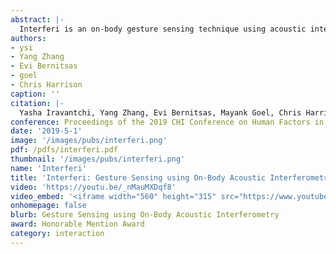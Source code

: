 ```yaml
---
abstract: |-
  Interferi is an on-body gesture sensing technique using acoustic interferometry. We use ultrasonic transducers resting on the skin to create acoustic interference patterns inside the wearer’s body, which interact with anatomical features in complex, yet characteristic ways. We focus on two areas of the body with great expressive power: the hands and face. For each, we built and tested a series of worn sensor configurations, which we used to identify useful transducer arrangements and machine learning fea-tures. We created final prototypes for the hand and face, which our study results show can support eleven- and nine-class gestures sets at 93.4% and 89.0% accuracy, re-spectively. We also evaluated our system in four continu-ous tracking tasks, including smile intensity and weight estimation, which never exceed 9.5% error. We believe these results show great promise and illuminate an inter-esting sensing technique for HCI applications.
authors:
- ysi
- Yang Zhang
- Evi Bernitsas
- goel
- Chris Harrison
caption: ''
citation: |-
  Yasha Iravantchi, Yang Zhang, Evi Bernitsas, Mayank Goel, Chris Harrison. Interferi: Gesture Sensing using On-Body Acoustic Interferometry. In Proceedings of the 2019 CHI Conference on Human Factors in Computing Systems (CHI ’19), 2019
conference: Proceedings of the 2019 CHI Conference on Human Factors in Computing Systems (CHI ’19), 2019
date: '2019-5-1'
image: '/images/pubs/interferi.png'
pdf: /pdfs/interferi.pdf
thumbnail: '/images/pubs/interferi.png'
name: 'Interferi'
title: 'Interferi: Gesture Sensing using On-Body Acoustic Interferometry'
video: 'https://youtu.be/_nMauMXDqf8'
video_embed: '<iframe width="560" height="315" src="https://www.youtube.com/embed/_nMauMXDqf8" frameborder="0" allowfullscreen></iframe>'
onhomepage: false
blurb: Gesture Sensing using On-Body Acoustic Interferometry
award: Honorable Mention Award
category: interaction
---
```

